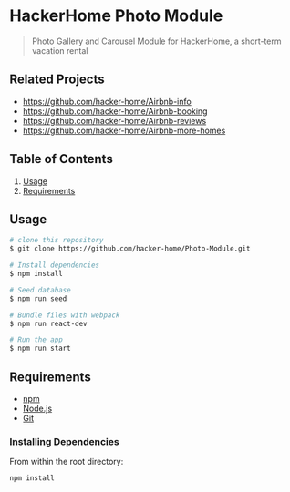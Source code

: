# HackerHome Photo Module

> Photo Gallery and Carousel Module for HackerHome, a short-term vacation rental

## Related Projects

  - https://github.com/hacker-home/Airbnb-info
  - https://github.com/hacker-home/Airbnb-booking
  - https://github.com/hacker-home/Airbnb-reviews
  - https://github.com/hacker-home/Airbnb-more-homes

## Table of Contents

1. [Usage](#Usage)
2. [Requirements](#requirements)

## Usage

```bash
# clone this repository
$ git clone https://github.com/hacker-home/Photo-Module.git

# Install dependencies
$ npm install

# Seed database
$ npm run seed

# Bundle files with webpack
$ npm run react-dev

# Run the app
$ npm run start
```

## Requirements

- [npm](http://npmjs.com)
- [Node.js](https://nodejs.org/en/download/)
- [Git](https://git-scm.com)

### Installing Dependencies

From within the root directory:

```sh
npm install
```

